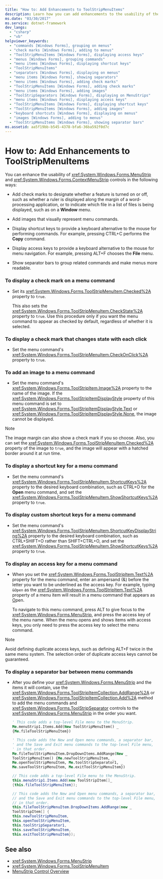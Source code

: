 ```yaml
---
title: "How to: Add Enhancements to ToolStripMenuItems"
description: Learn how you can add enhancements to the usability of the MenuStrip and ContextMenuStrip controls.
ms.date: "03/30/2017"
ms.service: dotnet-framework
dev_langs:
  - "csharp"
  - "vb"
helpviewer_keywords:
  - "commands [Windows Forms], grouping on menus"
  - "check marks [Windows Forms], adding to menus"
  - "ToolStripMenuItems [Windows Forms], displaying access keys"
  - "menus [Windows Forms], grouping commands"
  - "menu items [Windows Forms], displaying shortcut keys"
  - "ToolStripMenuItems"
  - "separators [Windows Forms], displaying on menus"
  - "menu items [Windows Forms], showing separators"
  - "menu items [Windows Forms], adding check marks"
  - "ToolStripMenuItems [Windows Forms], adding check marks"
  - "menu items [Windows Forms], adding images"
  - "ToolStripSeparators [Windows Forms], displaying on MenuStrips"
  - "menu items [Windows Forms], displaying access keys"
  - "ToolStripMenuItems [Windows Forms], displaying shortcut keys"
  - "ToolStripMenuItems [Windows Forms], adding images"
  - "keyboard shortcuts [Windows Forms], displaying on menus"
  - "images [Windows Forms], adding to menus"
  - "ToolStripMenuItems [Windows Forms], showing separator bars"
ms.assetid: aa5f19bb-b545-4378-bfa6-36ba592f0d7c
---
```

# How to: Add Enhancements to ToolStripMenuItems

You can enhance the usability of <xref:System.Windows.Forms.MenuStrip> and <xref:System.Windows.Forms.ContextMenuStrip> controls in the following ways:

- Add check marks to designate whether a feature is turned on or off, such as whether a ruler is displayed along the margin of a word-processing application, or to indicate which file in a list of files is being displayed, such as on a **Window** menu.

- Add images that visually represent menu commands.

- Display shortcut keys to provide a keyboard alternative to the mouse for performing commands. For example, pressing CTRL+C performs the **Copy** command.

- Display access keys to provide a keyboard alternative to the mouse for menu navigation. For example, pressing ALT+F chooses the **File** menu.

- Show separator bars to group related commands and make menus more readable.

### To display a check mark on a menu command

- Set its <xref:System.Windows.Forms.ToolStripMenuItem.Checked%2A> property to `true`.

     This also sets the <xref:System.Windows.Forms.ToolStripMenuItem.CheckState%2A> property to `true`. Use this procedure only if you want the menu command to appear as checked by default, regardless of whether it is selected.

### To display a check mark that changes state with each click

- Set the menu command's <xref:System.Windows.Forms.ToolStripMenuItem.CheckOnClick%2A> property to `true`.

### To add an image to a menu command

- Set the menu command's <xref:System.Windows.Forms.ToolStripItem.Image%2A> property to the name of the image. If the <xref:System.Windows.Forms.ToolStripItemDisplayStyle> property of this menu command is set to <xref:System.Windows.Forms.ToolStripItemDisplayStyle.Text> or <xref:System.Windows.Forms.ToolStripItemDisplayStyle.None>, the image cannot be displayed.

> [!NOTE]
> The image margin can also show a check mark if you so choose. Also, you can set the <xref:System.Windows.Forms.ToolStripMenuItem.Checked%2A> property of the image to `true`, and the image will appear with a hatched border around it at run time.

### To display a shortcut key for a menu command

- Set the menu command's <xref:System.Windows.Forms.ToolStripMenuItem.ShortcutKeys%2A> property to the desired keyboard combination, such as CTRL+O for the **Open** menu command, and set the <xref:System.Windows.Forms.ToolStripMenuItem.ShowShortcutKeys%2A> property to `true`.

### To display custom shortcut keys for a menu command

- Set the menu command's <xref:System.Windows.Forms.ToolStripMenuItem.ShortcutKeyDisplayString%2A> property to the desired keyboard combination, such as CTRL+SHIFT+O rather than SHIFT+CTRL+O, and set the <xref:System.Windows.Forms.ToolStripMenuItem.ShowShortcutKeys%2A> property to `true`.

### To display an access key for a menu command

- When you set the <xref:System.Windows.Forms.ToolStripItem.Text%2A> property for the menu command, enter an ampersand (&) before the letter you want to be underlined as the access key. For example, typing `&Open` as the <xref:System.Windows.Forms.ToolStripItem.Text%2A> property of a menu item will result in a menu command that appears as <u>O</u>pen.

     To navigate to this menu command, press ALT to give focus to the <xref:System.Windows.Forms.MenuStrip>, and press the access key of the menu name. When the menu opens and shows items with access keys, you only need to press the access key to select the menu command.

> [!NOTE]
> Avoid defining duplicate access keys, such as defining ALT+F twice in the same menu system. The selection order of duplicate access keys cannot be guaranteed.

### To display a separator bar between menu commands

- After you define your <xref:System.Windows.Forms.MenuStrip> and the items it will contain, use the <xref:System.Windows.Forms.ToolStripItemCollection.AddRange%2A> or <xref:System.Windows.Forms.ToolStripItemCollection.Add%2A> method to add the menu commands and <xref:System.Windows.Forms.ToolStripSeparator> controls to the <xref:System.Windows.Forms.MenuStrip> in the order you want.

    ```vb
    ' This code adds a top-level File menu to the MenuStrip.
    Me.menuStrip1.Items.Add(New ToolStripMenuItem() _
    {Me.fileToolStripMenuItem})

    ' This code adds the New and Open menu commands, a separator bar,
    ' and the Save and Exit menu commands to the top-level File menu,
    ' in that order.
    Me.fileToolStripMenuItem.DropDownItems.AddRange(New _
    ToolStripMenuItem() {Me.newToolStripMenuItem, _
    Me.openToolStripMenuItem, Me.toolStripSeparator1, _
    Me.saveToolStripMenuItem, Me.exitToolStripMenuItem})
    ```

    ```csharp
    // This code adds a top-level File menu to the MenuStrip.
    this.menuStrip1.Items.Add(new ToolStripItem[]_
    {this.fileToolStripMenuItem});

    // This code adds the New and Open menu commands, a separator bar,
    // and the Save and Exit menu commands to the top-level File menu,
    // in that order.
    this.fileToolStripMenuItem.DropDownItems.AddRange(new _
    ToolStripItem[] {
    this.newToolStripMenuItem,
    this.openToolStripMenuItem,
    this.toolStripSeparator1,
    this.saveToolStripMenuItem,
    this.exitToolStripMenuItem});
    ```

## See also

- <xref:System.Windows.Forms.MenuStrip>
- <xref:System.Windows.Forms.ToolStripMenuItem>
- [MenuStrip Control Overview](menustrip-control-overview-windows-forms.md)
